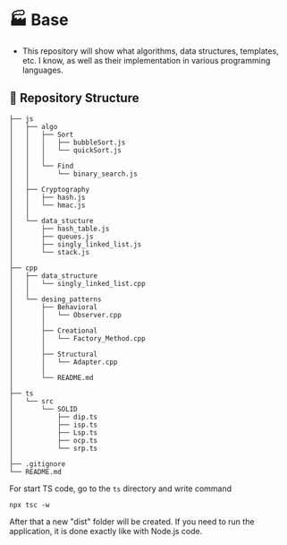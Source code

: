 # 🏭 Base
- This repository will show what algorithms, data structures, templates, etc. I know, as well as their implementation in various programming languages.

## 📂 Repository Structure
```
├── js
│   ├── algo
│   │   ├── Sort
│   │   │   ├── bubbleSort.js
│   │   │   └── quickSort.js
│   │   │
│   │   └── Find
│   │       └── binary_search.js
│   │
│   ├── Cryptography
│   │   ├── hash.js
│   │   └── hmac.js
│   │
│   └── data_stucture
│       ├── hash_table.js
│       ├── queues.js
│       ├── singly_linked_list.js
│       └── stack.js
│
├── cpp
│   ├── data_structure
│   │   └── singly_linked_list.cpp
│   │
│   └── desing_patterns
│       ├── Behavioral
│       │   └── Observer.cpp
│       │
│       ├── Creational
│       │   └── Factory_Method.cpp
│       │
│       ├── Structural
│       │   └── Adapter.cpp
│       │
│       └── README.md
│
├── ts
│   └── src
│       └── SOLID 
│           ├── dip.ts
│           ├── isp.ts
│           ├── Lsp.ts
│           ├── ocp.ts
│           └── srp.ts
│
├── .gitignore
└── README.md
```

For start TS code, go to the ```ts``` directory and write command
```
npx tsc -w
```
After that a new "dist" folder will be created. If you need to run the application, it is done exactly like with Node.js code.
